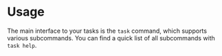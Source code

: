 # Usage

The main interface to your tasks is the `task` command, which supports various subcommands.
You can find a quick list of all subcommands with `task help`.
